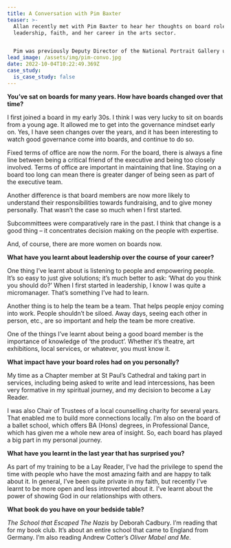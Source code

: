 ```yaml
---
title: A Conversation with Pim Baxter
teaser: >-
  Allan recently met with Pim Baxter to hear her thoughts on board roles,
  leadership, faith, and her career in the arts sector.


  Pim was previously Deputy Director of the National Portrait Gallery until 2019 and led the fundraising for the £35.5m Inspiring People capital project. She was awarded an OBE in the 2015 New Year’s Honours for services to the Arts. She is a Lay Canon and member of the Chapter at St Paul’s Cathedral, a Governor at St Paul’s Cathedral School, Board Member of Strawberry Hill House and Garden, member of the Campaign Board of Historic Royal Palaces, Board Member for the Central School of Ballet and a member of the Alexander Centre in Faversham.
lead_image: /assets/img/pim-convo.jpg
date: 2022-10-04T10:22:49.369Z
case_study:
  is_case_study: false
---
```

**You’ve sat on boards for many years. How have boards changed over that time?** 

I first joined a board in my early 30s. I think I was very lucky to sit on boards from a young age. It allowed me to get into the governance mindset early on. Yes, I have seen changes over the years, and it has been interesting to watch good governance come into boards, and continue to do so.

Fixed terms of office are now the norm. For the board, there is always a fine line between being a critical friend of the executive and being too closely involved. Terms of office are important in maintaining that line. Staying on a board too long can mean there is greater danger of being seen as part of the executive team.

Another difference is that board members are now more likely to understand their responsibilities towards fundraising, and to give money personally. That wasn’t the case so much when I first started. 

Subcommittees were comparatively rare in the past. I think that change is a good thing – it concentrates decision making on the people with expertise.

And, of course, there are more women on boards now.

**What have you learnt about leadership over the course of your career?** 

One thing I’ve learnt about is listening to people and empowering people. It’s so easy to just give solutions; it’s much better to ask: ‘What do you think you should do?’ When I first started in leadership, I know I was quite a micromanager. That’s something I’ve had to learn.

Another thing is to help the team be a team. That helps people enjoy coming into work. People shouldn’t be siloed. Away days, seeing each other in person, etc., are so important and help the team be more creative.

One of the things I’ve learnt about being a good board member is the importance of knowledge of ‘the product’. Whether it’s theatre, art exhibitions, local services, or whatever, you must know it.

**What impact have your board roles had on you personally?**

My time as a Chapter member at St Paul’s Cathedral and taking part in services, including being asked to write and lead intercessions, has been very formative in my spiritual journey, and my decision to become a Lay Reader.

I was also Chair of Trustees of a local counselling charity for several years. That enabled me to build more connections locally. I’m also on the board of a ballet school, which offers BA (Hons) degrees, in Professional Dance, which has given me a whole new area of insight. So, each board has played a big part in my personal journey.

**What have you learnt in the last year that has surprised you?**

As part of my training to be a Lay Reader, I’ve had the privilege to spend the time with people who have the most amazing faith and are happy to talk about it. In general, I’ve been quite private in my faith, but recently I’ve learnt to be more open and less introverted about it. I’ve learnt about the power of showing God in our relationships with others.

**What book do you have on your bedside table?**

*The School that Escaped The Nazis* by Deborah Cadbury. I’m reading that for my book club. It’s about an entire school that came to England from Germany. I’m also reading Andrew Cotter’s *Oliver Mabel and Me*.